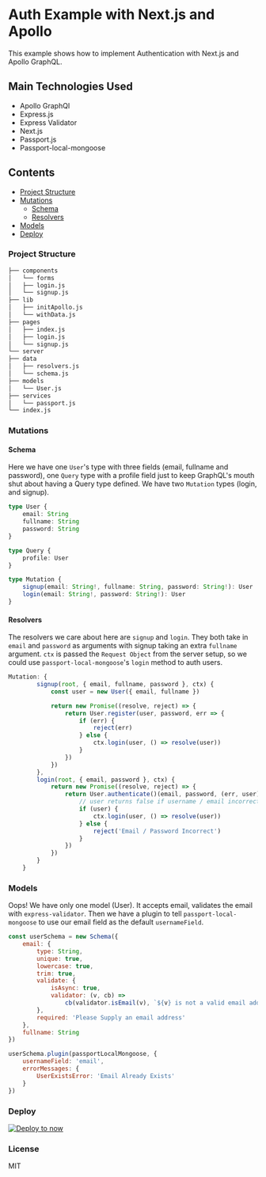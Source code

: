 # Auth Example with Next.js and Apollo

This example shows how to implement Authentication with Next.js and Apollo GraphQL.

## Main Technologies Used

* Apollo GraphQl
* Express.js
* Express Validator
* Next.js
* Passport.js
* Passport-local-mongoose

## Contents

* [Project Structure](#project-structure)
* [Mutations](#mutations)
  * [Schema](#schema)
  * [Resolvers](#resolvers)
* [Models](#models)
* [Deploy](#deploy)

### Project Structure

```md
├── components
│   └── forms
│   ├── login.js
│   └── signup.js
├── lib
│   ├── initApollo.js
│   └── withData.js
├── pages
│   ├── index.js
│   ├── login.js
│   └── signup.js
└── server
├── data
│   ├── resolvers.js
│   └── schema.js
├── models
│   └── User.js
├── services
│   └── passport.js
└── index.js
```

### Mutations

#### Schema

Here we have one `User`'s type with three fields (email, fullname and password), one `Query` type with a profile field just to keep GraphQL's mouth shut about having a Query type defined. We have two `Mutation` types (login, and signup).

```ts
type User {
	email: String
	fullname: String
	password: String
}

type Query {
	profile: User
}

type Mutation {
	signup(email: String!, fullname: String, password: String!): User
	login(email: String!, password: String!): User
}
```

#### Resolvers

The resolvers we care about here are `signup` and `login`. They both take in `email` and `password` as arguments with signup taking an extra `fullname` argument. `ctx` is passed the `Request Object` from the server setup, so we could use `passport-local-mongoose`'s `login` method to auth users.

```js
Mutation: {
		signup(root, { email, fullname, password }, ctx) {
			const user = new User({ email, fullname })

			return new Promise((resolve, reject) => {
				return User.register(user, password, err => {
					if (err) {
						reject(err)
					} else {
						ctx.login(user, () => resolve(user))
					}
				})
			})
		},
		login(root, { email, password }, ctx) {
			return new Promise((resolve, reject) => {
				return User.authenticate()(email, password, (err, user) => {
					// user returns false if username / email incorrect
					if (user) {
						ctx.login(user, () => resolve(user))
					} else {
						reject('Email / Password Incorrect')
					}
				})
			})
		}
	}
```

### Models

Oops! We have only one model (User). It accepts email, validates the email with `express-validator`. Then we have a plugin to tell `passport-local-mongoose` to use our email field as the default `usernameField`.

```js
const userSchema = new Schema({
	email: {
		type: String,
		unique: true,
		lowercase: true,
		trim: true,
		validate: {
			isAsync: true,
			validator: (v, cb) =>
				cb(validator.isEmail(v), `${v} is not a valid email address`)
		},
		required: 'Please Supply an email address'
	},
	fullname: String
})

userSchema.plugin(passportLocalMongoose, {
	usernameField: 'email',
	errorMessages: {
		UserExistsError: 'Email Already Exists'
	}
})
```

### Deploy

[![Deploy to now](https://deploy.now.sh/static/button.svg)](https://deploy.now.sh/?repo=https://github.com/ooade/next-auth-apollo)

### License

MIT
